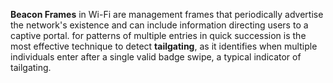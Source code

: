 **Beacon Frames** in Wi-Fi are management frames that periodically advertise the network's existence and can include information directing users to a captive portal.
for patterns of multiple entries in quick succession is the most effective technique to detect **tailgating**, as it identifies when multiple individuals enter after a single valid badge swipe, a typical indicator of tailgating.
